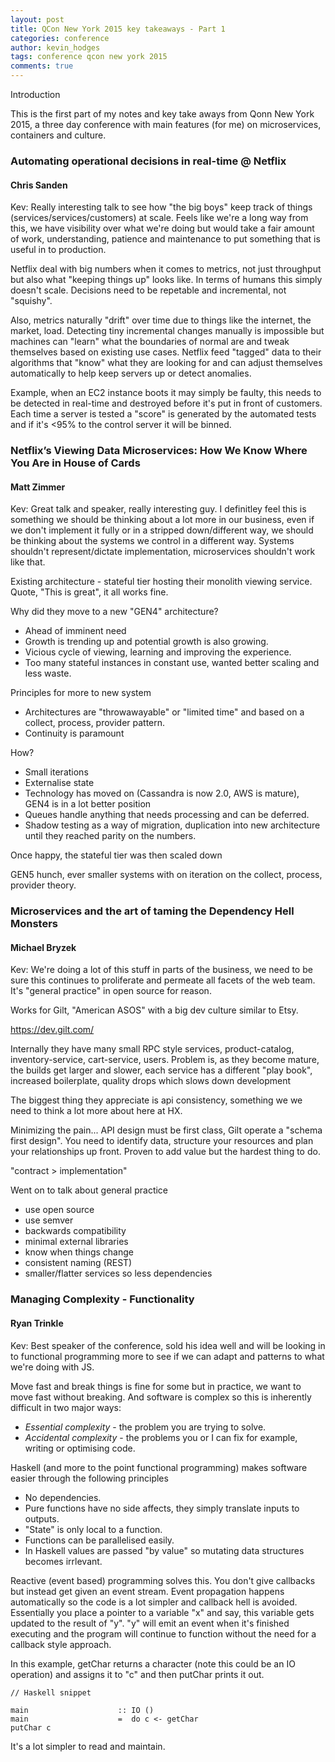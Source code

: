 ```yaml
---
layout: post
title: QCon New York 2015 key takeaways - Part 1
categories: conference
author: kevin_hodges
tags: conference qcon new york 2015
comments: true
---
```


Introduction

This is the first part of my notes and key take aways from Qonn New York 2015, a three day conference with main features (for me) on microservices, containers and culture.

### Automating operational decisions in real-time @ Netflix
#### Chris Sanden

Kev: Really interesting talk to see how "the big boys" keep track of things (services/services/customers) at scale.  Feels like we're a long way from this, we have visibility over what we're doing but would take a fair amount of work, understanding, patience and maintenance to put something that is useful in to production.

Netflix deal with big numbers when it comes to metrics, not just throughput but also what "keeping things up" looks like.  In terms of humans this simply doesn't scale.  Decisions need to be repetable and incremental, not "squishy".  

Also, metrics naturally "drift" over time due to things like the internet, the market, load.  Detecting tiny incremental changes manually is impossible but machines can "learn" what the boundaries of normal are and tweak themselves based on existing use cases.  Netflix feed "tagged" data to their algorithms that "know" what they are looking for and can adjust themselves automatically to help keep servers up or detect anomalies.

Example, when an EC2 instance boots it may simply be faulty, this needs to be detected in real-time and destroyed before it's put in front of customers.  Each time a server is tested a "score" is generated by the automated tests and if it's <95% to the control server it will be binned.

### Netflix’s Viewing Data Microservices: How We Know Where You Are in House of Cards
#### Matt Zimmer

Kev: Great talk and speaker, really interesting guy. I definitley feel this is something we should be thinking about a lot more in our business, even if we don't implement it fully or in a stripped down/different way, we should be thinking about the systems we control in a different way.  Systems shouldn't represent/dictate implementation, microservices shouldn't work like that.

Existing architecture - stateful tier hosting their monolith viewing service.  Quote, "This is great", it all works fine.

Why did they move to a new "GEN4" architecture?

- Ahead of imminent need
- Growth is trending up and potential growth is also growing.
- Vicious cycle of viewing, learning and improving the experience.
- Too many stateful instances in constant use, wanted better scaling and less waste.

Principles for more to new system

- Architectures are "throwawayable" or "limited time" and based on a collect, process, provider pattern.
- Continuity is paramount

How?
- Small iterations
- Externalise state
- Technology has moved on (Cassandra is now 2.0, AWS is mature), GEN4 is in a lot better position
- Queues handle anything that needs processing and can be deferred.
- Shadow testing as a way of migration, duplication into new architecture until they reached parity on the numbers.

Once happy, the stateful tier was then scaled down

GEN5 hunch, ever smaller systems with on iteration on the collect, process, provider theory.


### Microservices and the art of taming the Dependency Hell Monsters
#### Michael Bryzek

Kev: We're doing a lot of this stuff in parts of the business, we need to be sure this continues to proliferate and permeate all facets of the web team.  It's "general practice" in open source for  reason.

Works for Gilt, "American ASOS" with a big dev culture similar to Etsy.

https://dev.gilt.com/

Internally they have many small RPC style services, product-catalog, inventory-service, cart-service, users.
Problem is, as they become mature, the builds get larger and slower, each service has a different "play book", increased boilerplate, quality drops which slows down development

The biggest thing they appreciate is api consistency, something we we need to think a lot more about here at HX.

Minimizing the pain...
API design must be first class, Gilt operate a "schema first design".  You need to identify data, structure your resources and plan your relationships up front.  Proven to add value but the hardest thing to do.

"contract > implementation"

Went on to talk about general practice

- use open source
- use semver
- backwards compatibility
- minimal external libraries
- know when things change
- consistent naming (REST)
- smaller/flatter services so less dependencies

### Managing Complexity - Functionality
#### Ryan Trinkle

Kev: Best speaker of the conference, sold his idea well and will be looking in to functional programming more to see if we can adapt and patterns to what we're doing with JS.

Move fast and break things is fine for some but in practice, we want to move fast  without breaking.  And software is complex so this is inherently difficult in two major ways:

- *Essential complexity* - the problem you are trying to solve.
- *Accidental complexity* - the problems you or I can fix for example, writing or optimising code.

Haskell (and more to the point functional programming) makes software easier through the following principles

- No dependencies.
- Pure functions have no side affects, they simply translate inputs to outputs.
- "State" is only local to a function.
- Functions can be parallelised easily.
- In Haskell values are passed "by value" so mutating data structures becomes irrlevant.

Reactive (event based) programming solves this.
You don't give callbacks but instead get given an event stream.  Event propagation happens automatically so the code is a lot simpler and callback hell is avoided.
Essentially you place a pointer to a variable "x" and say, this variable gets updated to the result of "y".  "y" will emit an event when it's finished executing and the program will continue to function without the need for a callback style approach.

In this example, getChar returns a character (note this could be an IO operation) and assigns it to "c" and then putChar prints it out.

```
// Haskell snippet

main                    :: IO ()
main                    =  do c <- getChar
putChar c
```

It's a lot simpler to read and maintain.